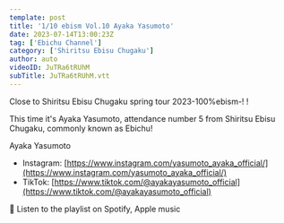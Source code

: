 ```yaml
---
template: post
title: '1/10 ebism Vol.10 Ayaka Yasumoto'
date: 2023-07-14T13:00:23Z
tag: ['Ebichu Channel']
category: ['Shiritsu Ebisu Chugaku']
author: auto 
videoID: JuTRa6tRUhM
subTitle: JuTRa6tRUhM.vtt
---
```

Close to Shiritsu Ebisu Chugaku spring tour 2023-100%ebism-! !

This time it's Ayaka Yasumoto, attendance number 5 from Shiritsu Ebisu Chugaku, commonly known as Ebichu!

Ayaka Yasumoto
- Instagram: [https://www.instagram.com/yasumoto_ayaka_official/](https://www.instagram.com/yasumoto_ayaka_official/)
- TikTok: [https://www.tiktok.com/@ayakayasumoto_official](https://www.tiktok.com/@ayakayasumoto_official)

🎵 Listen to the playlist on Spotify, Apple music